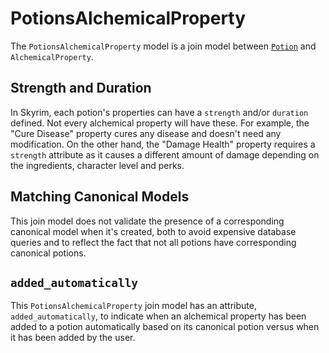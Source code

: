 # PotionsAlchemicalProperty

The `PotionsAlchemicalProperty` model is a join model between [`Potion`](/docs/in_game_items/potion.md) and `AlchemicalProperty`.

## Strength and Duration

In Skyrim, each potion's properties can have a `strength` and/or `duration` defined. Not every alchemical property will have these. For example, the "Cure Disease" property cures any disease and doesn't need any modification. On the other hand, the "Damage Health" property requires a `strength` attribute as it causes a different amount of damage depending on the ingredients, character level and perks.

## Matching Canonical Models

This join model does not validate the presence of a corresponding canonical model when it's created, both to avoid expensive database queries and to reflect the fact that not all potions have corresponding canonical potions.

## `added_automatically`

This `PotionsAlchemicalProperty` join model has an attribute, `added_automatically`, to indicate when an alchemical property has been added to a potion automatically based on its canonical potion versus when it has been added by the user.
